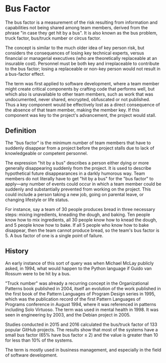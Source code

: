 # Bus Factor

The bus factor is a measurement of the risk resulting from information and capabilities not being shared among team members, derived from the phrase "in case they get hit by a bus". It is also known as the bus problem, truck factor, bus/truck number or circus factor.

The concept is similar to the much older idea of key person risk, but considers the consequences of losing key technical experts, versus financial or managerial executives (who are theoretically replaceable at an insurable cost). Personnel must be both key and irreplaceable to contribute to the bus factor; losing a replaceable or non-key person would not result in a bus-factor effect.

The term was first applied to software development, where a team member might create critical components by crafting code that performs well, but which also is unavailable to other team members, such as work that was undocumented, never shared, encrypted, obfuscated or not published. Thus a key component would be effectively lost as a direct consequence of the absence of that team member, making the member key. If this component was key to the project's advancement, the project would stall.

## Definition

The "bus factor" is the minimum number of team members that have to suddenly disappear from a project before the project stalls due to lack of knowledgeable or competent personnel.

The expression "hit by a bus" describes a person either dying or more generally disappearing suddenly from the project. It is used to describe hypothetical future disappearances in a darkly humorous way. Team members do not literally have to get "hit by a bus" for the "bus factor" to apply—any number of events could occur in which a team member could be suddenly and substantially prevented from working on the project. This could include a person taking a new job, going on parental leave, or changing lifestyle or life status.

For instance, say a team of 30 people produces bread in three necessary steps: mixing ingredients, kneading the dough, and baking. Ten people know how to mix ingredients, all 30 people know how to knead the dough, and 5 people know how to bake. If all 5 people who know how to bake disappear, then the team cannot produce bread, so the team's bus factor is 5. A bus factor of one is a single point of failure.

## History
An early instance of this sort of query was when Michael McLay publicly asked, in 1994, what would happen to the Python language if Guido van Rossum were to be hit by a bus.

"Truck number" was already a recurring concept in the Organizational Patterns book published in 2004, itself an evolution of the work published in the first book of the Pattern Languages of Program Design series in 1995, which was the publication record of the first Pattern Languages of Programs conference in August 1994, where it was referenced in patterns including Solo Virtuoso. The term was used in mental health in 1998. It was seen in engineering by 2003, and the Debian project in 2005.

Studies conducted in 2015 and 2016 calculated the bus/truck factor of 133 popular GitHub projects. The results show that most of the systems have a small bus factor (65% have bus factor ≤ 2) and the value is greater than 10 for less than 10% of the systems.

The term is mostly used in business management, and especially in the field of software development.

